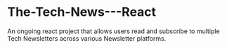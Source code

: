 # The-Tech-News---React
An ongoing react project that allows users read and subscribe to multiple Tech Newsletters across various Newsletter platforms.
